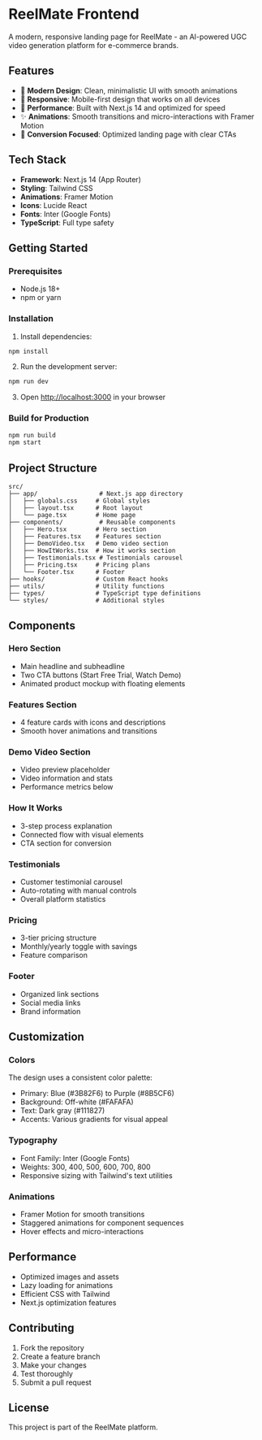 # ReelMate Frontend

A modern, responsive landing page for ReelMate - an AI-powered UGC video generation platform for e-commerce brands.

## Features

- 🎨 **Modern Design**: Clean, minimalistic UI with smooth animations
- 📱 **Responsive**: Mobile-first design that works on all devices
- 🚀 **Performance**: Built with Next.js 14 and optimized for speed
- ✨ **Animations**: Smooth transitions and micro-interactions with Framer Motion
- 🎯 **Conversion Focused**: Optimized landing page with clear CTAs

## Tech Stack

- **Framework**: Next.js 14 (App Router)
- **Styling**: Tailwind CSS
- **Animations**: Framer Motion
- **Icons**: Lucide React
- **Fonts**: Inter (Google Fonts)
- **TypeScript**: Full type safety

## Getting Started

### Prerequisites

- Node.js 18+ 
- npm or yarn

### Installation

1. Install dependencies:
```bash
npm install
```

2. Run the development server:
```bash
npm run dev
```

3. Open [http://localhost:3000](http://localhost:3000) in your browser

### Build for Production

```bash
npm run build
npm start
```

## Project Structure

```
src/
├── app/                 # Next.js app directory
│   ├── globals.css     # Global styles
│   ├── layout.tsx      # Root layout
│   └── page.tsx        # Home page
├── components/          # Reusable components
│   ├── Hero.tsx        # Hero section
│   ├── Features.tsx    # Features section
│   ├── DemoVideo.tsx   # Demo video section
│   ├── HowItWorks.tsx  # How it works section
│   ├── Testimonials.tsx # Testimonials carousel
│   ├── Pricing.tsx     # Pricing plans
│   └── Footer.tsx      # Footer
├── hooks/              # Custom React hooks
├── utils/              # Utility functions
├── types/              # TypeScript type definitions
└── styles/             # Additional styles
```

## Components

### Hero Section
- Main headline and subheadline
- Two CTA buttons (Start Free Trial, Watch Demo)
- Animated product mockup with floating elements

### Features Section
- 4 feature cards with icons and descriptions
- Smooth hover animations and transitions

### Demo Video Section
- Video preview placeholder
- Video information and stats
- Performance metrics below

### How It Works
- 3-step process explanation
- Connected flow with visual elements
- CTA section for conversion

### Testimonials
- Customer testimonial carousel
- Auto-rotating with manual controls
- Overall platform statistics

### Pricing
- 3-tier pricing structure
- Monthly/yearly toggle with savings
- Feature comparison

### Footer
- Organized link sections
- Social media links
- Brand information

## Customization

### Colors
The design uses a consistent color palette:
- Primary: Blue (#3B82F6) to Purple (#8B5CF6)
- Background: Off-white (#FAFAFA)
- Text: Dark gray (#111827)
- Accents: Various gradients for visual appeal

### Typography
- Font Family: Inter (Google Fonts)
- Weights: 300, 400, 500, 600, 700, 800
- Responsive sizing with Tailwind's text utilities

### Animations
- Framer Motion for smooth transitions
- Staggered animations for component sequences
- Hover effects and micro-interactions

## Performance

- Optimized images and assets
- Lazy loading for animations
- Efficient CSS with Tailwind
- Next.js optimization features

## Contributing

1. Fork the repository
2. Create a feature branch
3. Make your changes
4. Test thoroughly
5. Submit a pull request

## License

This project is part of the ReelMate platform.
